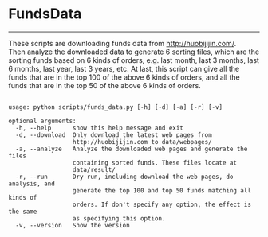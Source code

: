 # FundsData
----------------------------------------------------------

These scripts are downloading funds data from <http://huobijijin.com/>.  
Then analyze the downloaded data to generate 6 sorting files, which are the sorting funds based on 6 kinds of orders, e.g. last month, last 3 months, last 6 months, last year, last 3 years, etc. 
At last, this script can give all the funds that are in the top 100 of the above 6 kinds of orders, and all the funds that are in the top 50 of the above 6 kinds of orders.

<pre><code>
usage: python scripts/funds_data.py [-h] [-d] [-a] [-r] [-v]

optional arguments:
  -h, --help      show this help message and exit
  -d, --download  Only download the latest web pages from
                  http://huobijijin.com to data/webpages/<date>
  -a, --analyze   Analyze the downloaded web pages and generate the files
                  containing sorted funds. These files locate at
                  data/result/<sorting_<date>
  -r, --run       Dry run, including download the web pages, do analysis, and
                  generate the top 100 and top 50 funds matching all kinds of
                  orders. If don't specify any option, the effect is the same
                  as specifying this option.
  -v, --version   Show the version

</code></pre>
